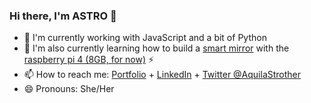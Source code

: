 ### Hi there, I'm ASTRO 👋

<!--
**astro11/astro11** is a ✨ _special_ ✨ repository because its `README.md` (this file) appears on your GitHub profile.

Here are some ideas to get you started:

- 🔭 I’m currently working on ...
- 🌱 I’m currently learning ...
- 👯 I’m looking to collaborate on ...
- 🤔 I’m looking for help with ...
- 💬 Ask me about ...
- 📫 How to reach me: ...
- 😄 Pronouns: ...
- ⚡ Fun fact: ...
-->

- 🔭 I'm currently working with JavaScript and a bit of Python
- 🌱 I'm also currently learning how to build a [smart mirror](https://docs.magicmirror.builders/) with the [raspberry pi 4 (8GB, for now)](https://www.raspberrypi.org/products/raspberry-pi-4-model-b/) ⚡
- 📫 How to reach me: [Portfolio](https://www.aquilacodes.com) + [LinkedIn](https://www.linkedin.com/in/aquilastrother) + [Twitter @AquilaStrother](https://www.twitter.com/aquilastrother)
- 😄 Pronouns: She/Her
